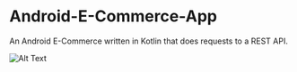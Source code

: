 # Android-E-Commerce-App
An Android E-Commerce written in Kotlin that does requests to a REST API.

![Alt Text](https://thumbs.gfycat.com/HideousAthleticIguana-size_restricted.gif)
